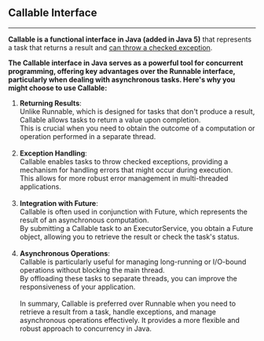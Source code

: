 ## Callable Interface
<hr/>

**Callable<V> is a functional interface in Java (added in Java 5)** that represents a task that returns a result and <ins>can throw a checked exception</ins>.

<b>The Callable interface in Java serves as a powerful tool for concurrent programming, offering key advantages over the Runnable interface, particularly when dealing with asynchronous tasks. Here's why you might choose to use Callable:</b>


1. **Returning Results**: <br/>Unlike Runnable, which is designed for tasks that don't produce a result, Callable allows tasks to return a value upon completion.<br/> This is crucial when you need to obtain the outcome of a computation or operation performed in a separate thread.<br/><br/>
2. **Exception Handling**: <br/>Callable enables tasks to throw checked exceptions, providing a mechanism for handling errors that might occur during execution. <br/>This allows for more robust error management in multi-threaded applications.<br/><br/>
3. **Integration with Future**: <br/>Callable is often used in conjunction with Future, which represents the result of an asynchronous computation.<br/>By submitting a Callable task to an ExecutorService, you obtain a Future object, allowing you to retrieve the result or check the task's status.<br/><br/>
4. **Asynchronous Operations**: <br/>Callable is particularly useful for managing long-running or I/O-bound operations without blocking the main thread.<br/>By offloading these tasks to separate threads, you can improve the responsiveness of your application.<br/><br/>
   In summary, Callable is preferred over Runnable when you need to retrieve a result from a task, handle exceptions, and manage asynchronous operations effectively. It provides a more flexible and robust approach to concurrency in Java.